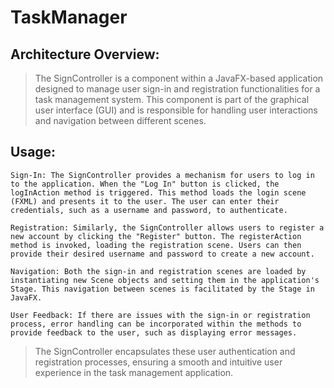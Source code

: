# TaskManager
## Architecture Overview:

> The SignController is a component within a JavaFX-based application designed to manage user sign-in and registration functionalities for a task management system. This component is part of the graphical user interface (GUI) and is responsible for handling user interactions and navigation between different scenes.

## Usage:

    Sign-In: The SignController provides a mechanism for users to log in to the application. When the "Log In" button is clicked, the logInAction method is triggered. This method loads the login scene (FXML) and presents it to the user. The user can enter their credentials, such as a username and password, to authenticate.

    Registration: Similarly, the SignController allows users to register a new account by clicking the "Register" button. The registerAction method is invoked, loading the registration scene. Users can then provide their desired username and password to create a new account.

    Navigation: Both the sign-in and registration scenes are loaded by instantiating new Scene objects and setting them in the application's Stage. This navigation between scenes is facilitated by the Stage in JavaFX.

    User Feedback: If there are issues with the sign-in or registration process, error handling can be incorporated within the methods to provide feedback to the user, such as displaying error messages.

> The SignController encapsulates these user authentication and registration processes, ensuring a smooth and intuitive user experience in the task management application.
